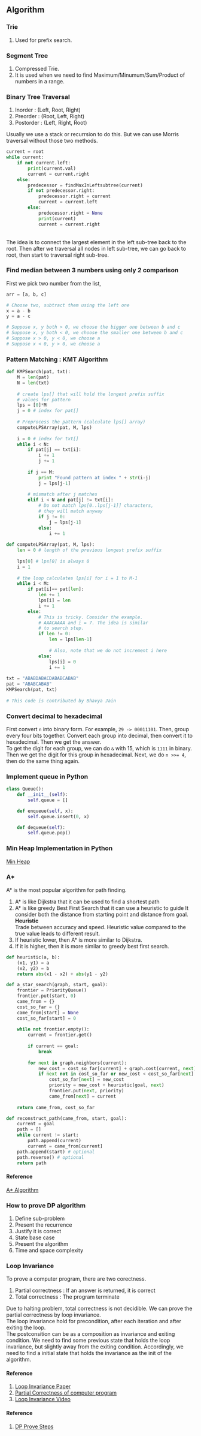 ## Algorithm 

### Trie
1. Used for prefix search.

### Segment Tree
1. Compressed Trie.
2. It is used when we need to find Maximum/Minumum/Sum/Product of numbers in a range.

### Binary Tree Traversal
1. Inorder : (Left, Root, Right)
2. Preorder : (Root, Left, Right)
3. Postorder : (Left, Right, Root)

Usually we use a stack or recurrsion to do this. But we can use Morris traversal without those two methods. <br />
```python
current = root
while current:
    if not current.left:
        print(current.val)
        current = current.right
    else:
        predecessor = findMaxInLeftsubtree(current)
        if not predecessor.right:
            predecessor.right = current
            current = current.left
        else:
            predecessor.right = None
            print(current)
            current = current.right
```
<br />
The idea is to connect the largest element in the left sub-tree back to the root. Then after we traversal all nodes in left sub-tree, we can go back to root, then start to traversal right sub-tree.

### Find median between 3 numbers using only 2 comparison
First we pick two number from the list, 
```python
arr = [a, b, c]

# Choose two, subtract them using the left one
x = a - b
y = a - c

# Suppose x, y both > 0, we choose the bigger one between b and c
# Suppose x, y both < 0, we choose the smaller one between b and c
# Suppose x > 0, y < 0, we choose a
# Suppose x < 0, y > 0, we choose a
```

### Pattern Matching : KMT Algorithm
```python
def KMPSearch(pat, txt): 
    M = len(pat) 
    N = len(txt) 
  
    # create lps[] that will hold the longest prefix suffix  
    # values for pattern 
    lps = [0]*M 
    j = 0 # index for pat[] 
  
    # Preprocess the pattern (calculate lps[] array) 
    computeLPSArray(pat, M, lps) 
  
    i = 0 # index for txt[] 
    while i < N: 
        if pat[j] == txt[i]: 
            i += 1
            j += 1
  
        if j == M: 
            print "Found pattern at index " + str(i-j) 
            j = lps[j-1] 
  
        # mismatch after j matches 
        elif i < N and pat[j] != txt[i]: 
            # Do not match lps[0..lps[j-1]] characters, 
            # they will match anyway 
            if j != 0: 
                j = lps[j-1] 
            else: 
                i += 1
  
def computeLPSArray(pat, M, lps): 
    len = 0 # length of the previous longest prefix suffix 
  
    lps[0] # lps[0] is always 0 
    i = 1
  
    # the loop calculates lps[i] for i = 1 to M-1 
    while i < M: 
        if pat[i]== pat[len]: 
            len += 1
            lps[i] = len
            i += 1
        else: 
            # This is tricky. Consider the example. 
            # AAACAAAA and i = 7. The idea is similar  
            # to search step. 
            if len != 0: 
                len = lps[len-1] 
  
                # Also, note that we do not increment i here 
            else: 
                lps[i] = 0
                i += 1
  
txt = "ABABDABACDABABCABAB"
pat = "ABABCABAB"
KMPSearch(pat, txt) 
  
# This code is contributed by Bhavya Jain 
```

### Convert decimal to hexadecimal
First convert `n` into binary form. For example, `29 -> 00011101`. Then, group every four bits together. Convert each group into decimal, then convert it to hexadecimal. Then we get the answer. <br />
To get the digit for each group, we can do `&` with 15, which is `1111` in binary. Then we get the digit for this group in hexadecimal. Next, we do `n >>= 4`, then do the same thing again.

### Implement queue in Python
```python
class Queue():
    def __init__(self):
        self.queue = []    

    def enqueue(self, x):
        self.queue.insert(0, x)

    def dequeue(self):
        self.queue.pop()
```
### Min Heap Implementation in Python
[Min Heap](./myheap.py)

### A\*
A\* is the most popular algorithm for path finding.
1. A\* is like Dijkstra that it can be used to find a shortest path
2. A\* is like greedy Best First Search that it can use a heuristic to guide
It consider both the distance from starting point and distance from goal. <br />
**Heuristic** <br />
Trade between accuracy and speed. Heuristic value compared to the true value leads to different result.
1. If heuristic lower, then A\* is more similar to Dijkstra.
2. If it is higher, then it is more similar to greedy best first search.

```python
def heuristic(a, b):
    (x1, y1) = a
    (x2, y2) = b
    return abs(x1 - x2) + abs(y1 - y2)

def a_star_search(graph, start, goal):
    frontier = PriorityQueue()
    frontier.put(start, 0)
    came_from = {}
    cost_so_far = {}
    came_from[start] = None
    cost_so_far[start] = 0
    
    while not frontier.empty():
        current = frontier.get()
        
        if current == goal:
            break
        
        for next in graph.neighbors(current):
            new_cost = cost_so_far[current] + graph.cost(current, next)
            if next not in cost_so_far or new_cost < cost_so_far[next]:
                cost_so_far[next] = new_cost
                priority = new_cost + heuristic(goal, next)
                frontier.put(next, priority)
                came_from[next] = current
    
    return came_from, cost_so_far

def reconstruct_path(came_from, start, goal):
    current = goal
    path = []
    while current != start:
        path.append(current)
        current = came_from[current]
    path.append(start) # optional
    path.reverse() # optional
    return path
```
#### Reference
[A\* Algorithm](http://theory.stanford.edu/~amitp/GameProgramming/ImplementationNotes.html)

### How to prove DP algorithm
1. Define sub-problem
2. Present the recurrence
3. Justify it is correct
4. State base case
5. Present the algorithm
6. Time and space complexity

### Loop Invariance
To prove a computer program, there are two corectness.
1. Partial correctness : If an answer is returned, it is correct
2. Total correctness : The program terminate

Due to halting problem, total correctness is not decidible. We can prove the partial correctness by loop invariance. <br />
The loop invariance hold for precondition, after each iteration and after exiting the loop. <br />
The postconsition can be as a composition as invariance and exiting condition. We need to find some previous state that holds the loop invariance, but slightly away from the exiting condition. Accordingly, we need to find a initial state that holds the invariance as the init of the algorithm.

#### Reference
1. [Loop Invariance Paper](https://arxiv.org/pdf/1211.4470.pdf)
2. [Partial Correctness of computer program](https://medium.com/@tranduchanh.ms/partial-correctness-of-computer-program-f541490e7a21)
3. [Loop Invariance Video](https://www.youtube.com/watch?v=3YP6NP1_tF0)

#### Reference
1. [DP Prove Steps](https://www.cs.oberlin.edu/~asharp/cs280/2012fa/handouts/dp.pdf)
